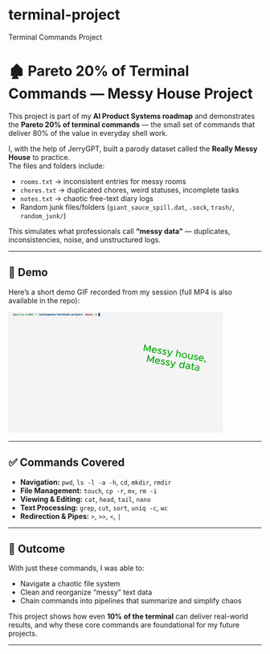 # terminal-project
Terminal Commands Project

# 🏚️ Pareto 20% of Terminal Commands — Messy House Project

This project is part of my **AI Product Systems roadmap** and demonstrates the **Pareto 20% of terminal commands** — the small set of commands that deliver 80% of the value in everyday shell work.

I, with the help of JerryGPT, built a parody dataset called the **Really Messy House** to practice.  
The files and folders include:
- `rooms.txt` → inconsistent entries for messy rooms  
- `chores.txt` → duplicated chores, weird statuses, incomplete tasks  
- `notes.txt` → chaotic free-text diary logs  
- Random junk files/folders (`giant_sauce_spill.dat`, `.sock`, `trash/`, `random_junk/`)  

This simulates what professionals call **“messy data”** — duplicates, inconsistencies, noise, and unstructured logs.

---

## 🎥 Demo

Here’s a short demo GIF recorded from my session (full MP4 is also available in the repo):  

![Messy House Demo](terminal_demo.gif)

---

## ✅ Commands Covered

- **Navigation:** `pwd`, `ls -l -a -h`, `cd`, `mkdir`, `rmdir`
- **File Management:** `touch`, `cp -r`, `mv`, `rm -i`
- **Viewing & Editing:** `cat`, `head`, `tail`, `nano`
- **Text Processing:** `grep`, `cut`, `sort`, `uniq -c`, `wc`
- **Redirection & Pipes:** `>`, `>>`, `<`, `|`

---

## 🚀 Outcome

With just these commands, I was able to:

- Navigate a chaotic file system  
- Clean and reorganize “messy” text data  
- Chain commands into pipelines that summarize and simplify chaos  

This project shows how even **10% of the terminal** can deliver real-world results, and why these core commands are foundational for my future projects.

---


